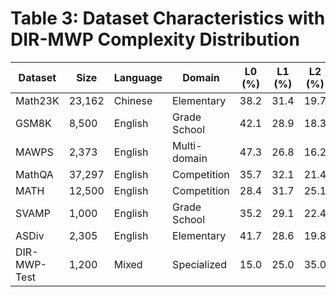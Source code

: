 # Table 3: Dataset Characteristics with DIR-MWP Complexity Distribution

| Dataset | Size | Language | Domain | L0 (%) | L1 (%) | L2 (%) | L3 (%) | DIR Score |
|---------|------|----------|--------|--------|--------|--------|--------|-----------|
| Math23K | 23,162 | Chinese | Elementary | 38.2 | 31.4 | 19.7 | 10.7 | 2.03 |
| GSM8K | 8,500 | English | Grade School | 42.1 | 28.9 | 18.3 | 10.7 | 1.98 |
| MAWPS | 2,373 | English | Multi-domain | 47.3 | 26.8 | 16.2 | 9.7 | 1.88 |
| MathQA | 37,297 | English | Competition | 35.7 | 32.1 | 21.4 | 10.8 | 2.07 |
| MATH | 12,500 | English | Competition | 28.4 | 31.7 | 25.1 | 14.8 | 2.26 |
| SVAMP | 1,000 | English | Grade School | 35.2 | 29.1 | 22.4 | 13.3 | 2.14 |
| ASDiv | 2,305 | English | Elementary | 41.7 | 28.6 | 19.8 | 9.9 | 1.98 |
| DIR-MWP-Test | 1,200 | Mixed | Specialized | 15.0 | 25.0 | 35.0 | 25.0 | 2.7 |

